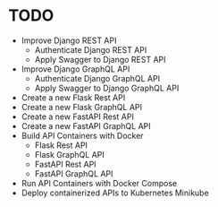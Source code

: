 # TODO

- Improve Django REST API
  - Authenticate Django REST API
  - Apply Swagger to Django REST API
- Improve Django GraphQL API
  - Authenticate Django GraphQL API
  - Apply Swagger to Django GraphQL API
- Create a new Flask Rest API
- Create a new Flask GraphQL API
- Create a new FastAPI Rest API
- Create a new FastAPI GraphQL API
- Build API Containers with Docker
  - Flask Rest API
  - Flask GraphQL API
  - FastAPI Rest API
  - FastAPI GraphQL API
- Run API Containers with Docker Compose
- Deploy containerized APIs to Kubernetes Minikube
